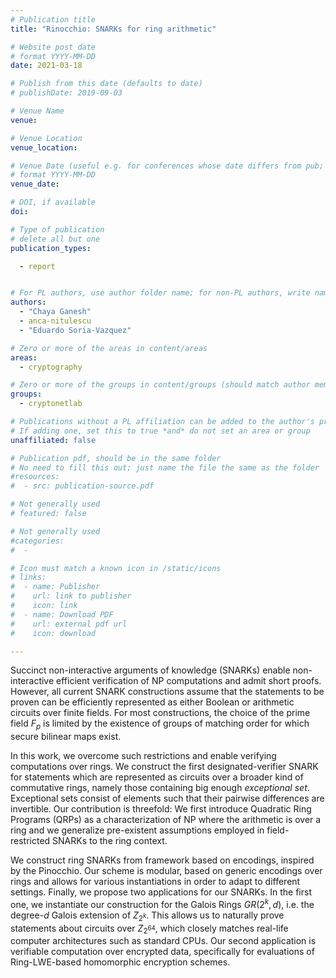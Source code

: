 ```yaml
---
# Publication title
title: "Rinocchio: SNARKs for ring arithmetic"

# Website post date
# format YYYY-MM-DD
date: 2021-03-18

# Publish from this date (defaults to date)
# publishDate: 2019-09-03

# Venue Name
venue:

# Venue Location
venue_location:

# Venue Date (useful e.g. for conferences whose date differs from pub; defaults to date)
# format YYYY-MM-DD
venue_date:

# DOI, if available
doi:

# Type of publication
# delete all but one
publication_types:

  - report


# For PL authors, use author folder name; for non-PL authors, write name as in paper within ""
authors:
  - "Chaya Ganesh"
  - anca-nitulescu
  - "Eduardo Soria-Vazquez"

# Zero or more of the areas in content/areas
areas:
  - cryptography

# Zero or more of the groups in content/groups (should match author membership)
groups:
  - cryptonetlab

# Publications without a PL affiliation can be added to the author's profile without showing up elsewhere
# If adding one, set this to true *and* do not set an area or group
unaffiliated: false

# Publication pdf, should be in the same folder
# No need to fill this out; just name the file the same as the folder
#resources:
#  - src: publication-source.pdf

# Not generally used
# featured: false

# Not generally used
#categories:
#  -

# Icon must match a known icon in /static/icons
# links:
#  - name: Publisher
#    url: link to publisher
#    icon: link
#  - name: Download PDF
#    url: external pdf url
#    icon: download

---
```


Succinct non-interactive arguments of knowledge (SNARKs) enable non-interactive efficient verification of NP computations and admit short proofs. However, all current SNARK constructions assume that the statements to be proven can be efficiently represented as either Boolean or arithmetic circuits over finite fields. For most constructions, the choice of the prime field $F_p$ is limited by the existence of groups of matching order for which secure bilinear maps exist.

In this work, we overcome such restrictions and enable verifying computations over rings. We construct the first designated-verifier SNARK for statements which are represented as circuits over a broader kind of commutative rings, namely those containing big enough *exceptional set*. Exceptional sets consist of elements such that their pairwise differences are invertible. Our contribution is threefold: We first introduce Quadratic Ring Programs (QRPs) as a characterization of NP where the arithmetic is over a ring and we generalize pre-existent assumptions employed in field-restricted SNARKs to the ring context.

We construct ring SNARKs from framework based on encodings, inspired by the Pinocchio. Our scheme is modular, based on generic encodings over rings and allows for various instantiations in order to adapt to different settings. Finally, we propose two applications for our SNARKs. In the first one, we instantiate our construction for the Galois Rings $GR(2^k,d)$, i.e. the degree-*d* Galois extension of  $Z_{2^k}$. This allows us to naturally prove statements about circuits over  $Z_{2^{64}}$, which closely matches real-life computer architectures such as standard CPUs. Our second application is verifiable computation over encrypted data, specifically for evaluations of Ring-LWE-based homomorphic encryption schemes.
